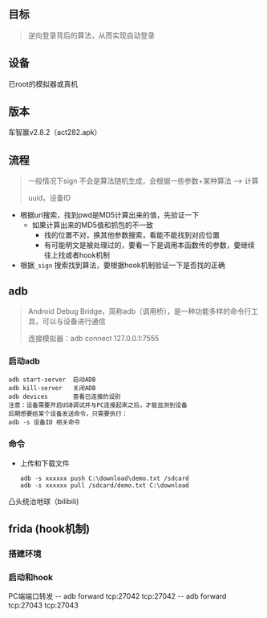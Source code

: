 ## 目标

> 逆向登录背后的算法，从而实现自动登录

## 设备

已root的模拟器或真机

## 版本

车智赢v2.8.2（act282.apk）

## 流程

>一般情况下sign 不会是算法随机生成，会根据一些参数+某种算法 --> 计算  
>
>uuid，设备ID

* 根据url搜索，找到pwd是MD5计算出来的值，先验证一下
  * 如果计算出来的MD5值和抓包的不一致
    * 找的位置不对，换其他参数搜索，看能不能找到对应位置
    * 有可能明文是被处理过的，要看一下是调用本函数传的参数，要继续往上找或者hook机制
* 根据`_sign` 搜索找到算法，要根据hook机制验证一下是否找的正确

## adb

> Android Debug Bridge，简称adb（调用桥），是一种功能多样的命令行工具，可以与设备进行通信  
>
> 连接模拟器：adb connect 127.0.0.1:7555

### 启动adb

```
adb start-server  启动ADB
adb kill-server   关闭ADB
adb devices       查看已连接的设别
注意：设备需要开启USB调试并与PC连接起来之后，才能监测到设备
后期想要给某个设备发送命令，只需要执行：
adb -s 设备ID 相关命令
```

### 命令

* 上传和下载文件

  ```
  adb -s xxxxxx push C:\download\demo.txt /sdcard
  adb -s xxxxxx pull /sdcard/demo.txt C:\download
  ```

凸头统治地球（bilibili)

## frida (hook机制)

### 搭建环境



### 启动和hook
PC端端口转发
    -- adb forward tcp:27042 tcp:27042
    -- adb forward tcp:27043 tcp:27043


